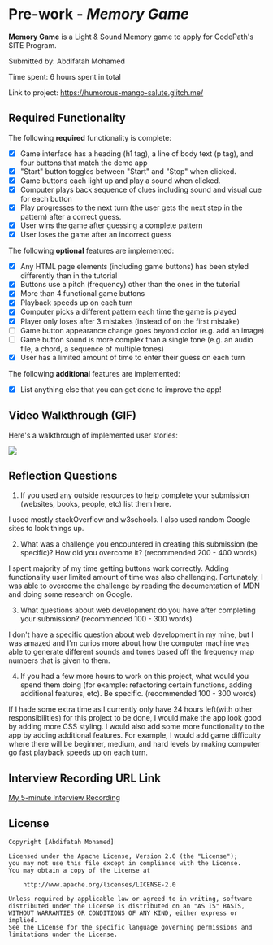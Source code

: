 # Pre-work - _Memory Game_

**Memory Game** is a Light & Sound Memory game to apply for CodePath's SITE Program.

Submitted by: Abdifatah Mohamed

Time spent: 6 hours spent in total

Link to project: https://humorous-mango-salute.glitch.me/

## Required Functionality

The following **required** functionality is complete:

- [x] Game interface has a heading (h1 tag), a line of body text (p tag), and four buttons that match the demo app
- [x] "Start" button toggles between "Start" and "Stop" when clicked.
- [x] Game buttons each light up and play a sound when clicked.
- [x] Computer plays back sequence of clues including sound and visual cue for each button
- [x] Play progresses to the next turn (the user gets the next step in the pattern) after a correct guess.
- [x] User wins the game after guessing a complete pattern
- [x] User loses the game after an incorrect guess

The following **optional** features are implemented:

- [x] Any HTML page elements (including game buttons) has been styled differently than in the tutorial
- [x] Buttons use a pitch (frequency) other than the ones in the tutorial
- [x] More than 4 functional game buttons
- [x] Playback speeds up on each turn
- [x] Computer picks a different pattern each time the game is played
- [x] Player only loses after 3 mistakes (instead of on the first mistake)
- [ ] Game button appearance change goes beyond color (e.g. add an image)
- [ ] Game button sound is more complex than a single tone (e.g. an audio file, a chord, a sequence of multiple tones)
- [x] User has a limited amount of time to enter their guess on each turn

The following **additional** features are implemented:

- [x] List anything else that you can get done to improve the app!

## Video Walkthrough (GIF)

Here's a walkthrough of implemented user stories:

![](https://i.imgur.com/KaNG2jk.gif)

## Reflection Questions

1. If you used any outside resources to help complete your submission (websites, books, people, etc) list them here.

I used mostly stackOverflow and w3schools. I also used random Google sites to look things up.

2. What was a challenge you encountered in creating this submission (be specific)? How did you overcome it? (recommended 200 - 400 words)

I spent majority of my time getting buttons work correctly. Adding functionality user limited amount of time was also challenging.
Fortunately, I was able to overcome the challenge by reading the documentation of MDN and doing some research on Google.

3. What questions about web development do you have after completing your submission? (recommended 100 - 300 words)

I don't have a specific question about web development in my mine, but I was amazed and I'm curios more about how the computer machine was able to generate different sounds and tones based off the frequency map numbers that is given to them.

4. If you had a few more hours to work on this project, what would you spend them doing (for example: refactoring certain functions, adding additional features, etc). Be specific. (recommended 100 - 300 words)

If I hade some extra time as I currently only have 24 hours left(with other responsibilities) for this project to be done, I would make the app look good by adding more CSS styling. I would also add some more functionality to the app by adding additional features. For example, I would add game difficulty where there will be beginner, medium, and hard levels by making computer go fast playback speeds up on each turn.

## Interview Recording URL Link

[My 5-minute Interview Recording](https://www.loom.com/share/ab4e6e3ddbcb488fab22ddcc85aa4574)

## License

    Copyright [Abdifatah Mohamed]

    Licensed under the Apache License, Version 2.0 (the "License");
    you may not use this file except in compliance with the License.
    You may obtain a copy of the License at

        http://www.apache.org/licenses/LICENSE-2.0

    Unless required by applicable law or agreed to in writing, software
    distributed under the License is distributed on an "AS IS" BASIS,
    WITHOUT WARRANTIES OR CONDITIONS OF ANY KIND, either express or implied.
    See the License for the specific language governing permissions and
    limitations under the License.
